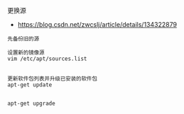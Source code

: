 


更换源
- https://blog.csdn.net/zwcslj/article/details/134322879


``` 
先备份旧的源

设置新的镜像源
vim /etc/apt/sources.list


更新软件包列表并升级已安装的软件包
apt-get update


apt-get upgrade


```